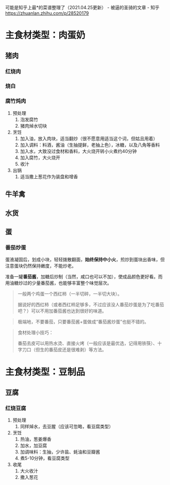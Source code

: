 可能是知乎上最*的菜谱整理了（2021.04.25更新） - 被逼的圣骑的文章 - 知乎 https://zhuanlan.zhihu.com/p/28520179

# 主食材类型：肉蛋奶

## 猪肉

### 红烧肉



### 烧白





### 腐竹炖肉

1. 预处理
   1. 泡发腐竹
   2. 猪肉焯水切块
2. 烹饪
   1. 加入油，放入肉块，适当翻炒（很不愿意用适当这个词，但姑且用着）
   2. 加入调料：料酒，酱油（生抽提鲜，老抽上色），冰糖，以及八角等香料
   3. 加入水，大致没过食材和香料，大火烧开转小火煮约40分钟
   4. 加入腐竹，大火烧开
   5. 收汁
3. 出锅
   1. 适当撒上葱花作为装盘和增香





## 牛羊禽





## 水货





## 蛋



### 番茄炒蛋

蛋液凝固后，划成小块，轻轻拨散翻面，**始终保持中小火**，煎炒到蛋块出香味，但注意蛋块仍然保持嫩度，不能炒老。

准备一罐**番茄酱**，加糖后炒制（当然，咸口也可以不加），使成品颜色更好看。而用油糖炒过的少量番茄酱，也能够丰富整个味觉层次。

> 一般两个鸡蛋一个西红柿（一半切碎，一半切大块）。
>
> 据说好的西红柿（或者西红柿足够多，不过应该没人番茄炒蛋是为了吃番茄吧？）可以不用加番茄酱也达到很好的味道。

> 极端地，不要番茄，只要番茄酱+蛋做成“番茄酱炒蛋”也挺不错的。





> 食材处理小技巧：
>
> 番茄去皮可以用热水烫、直接火烤（一般应该是最优选，记得用铁筷）、十字刀口（但生的番茄皮还是很难剥）等方法。



# 主食材类型：豆制品



## 豆腐

### 红烧豆腐



1. 预处理
   1. 同样焯水，去豆腥（应该可忽略，看豆腐类型）
2. 烹饪
   1. 热油，葱姜爆香
   2. 加水，加豆腐
   3. 加调味料：生抽，少许盐、蚝油和豆瓣酱
   4. 煮5-10分钟，看豆腐类型
3. 收尾
   1. 大火收汁
   2. 撒入葱花
